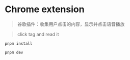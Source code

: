 # Chrome extension

> 谷歌插件：收集用户点击的内容，显示并点击语音播放

> click tag and read it

```shell
pnpm install

pnpm dev
```
